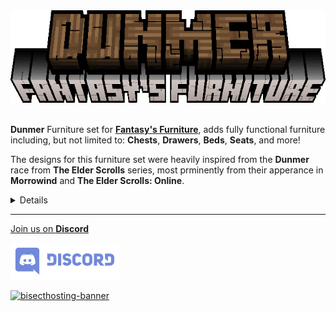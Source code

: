 <center><img src="https://raw.githubusercontent.com/ApexStudios-Dev/.github/refs/heads/master/assets/minecraft/fantasyfurniture_dunmer/banner.png" alt="mod-logo" width="565" height="148"></center>

<br>

**Dunmer** Furniture set for [**Fantasy's Furniture**](https://modrinth.com/mod/fantasy-furniture), adds fully functional furniture including, but not limited to: **Chests**, **Drawers**, **Beds**, **Seats**, and more!

The designs for this furniture set were heavily inspired from the **Dunmer** race from **The Elder Scrolls** series, most prminently from their apperance in **Morrowind** and **The Elder Scrolls: Online**.

<details>

In order to craft the **Dunmer Planks**/**Dunmer Wool** you must input **#minecraft:planks**/**#minecraft:wool**.

![planks-stonecutter](https://raw.githubusercontent.com/ApexStudios-Dev/.github/refs/heads/master/assets/minecraft/fantasyfurniture_dunmer/stonecutter_planks.png)
![wool-stonecutter](https://raw.githubusercontent.com/ApexStudios-Dev/.github/refs/heads/master/assets/minecraft/fantasyfurniture_dunmer/stonecutter_wool.png)

In order to craft the **Dunmer** furniture blocks you must input **#fantasyfurniture:binding_agent**, **Dunmer Planks** and **Dunmer Wool** into the **Furniture Station**

![furniture-station](https://raw.githubusercontent.com/ApexStudios-Dev/.github/refs/heads/master/assets/minecraft/fantasyfurniture_dunmer/furniture_station.png)

</details>

---

[Join us on **Discord**](https://discord.apexstudios.dev/)

[<img src="https://raw.githubusercontent.com/ApexStudios-Dev/.github/refs/heads/master/assets/third_party/discord_banner.svg" alt="discord-banner" width="174" height="59">](https://discord.apexstudios.dev/)

[![bisecthosting-banner](https://www.bisecthosting.com/partners/custom-banners/f4d8198a-6c2a-4d86-8d74-1977589e8ef7.webp)](https://www.bisecthosting.com/apexstudios)

